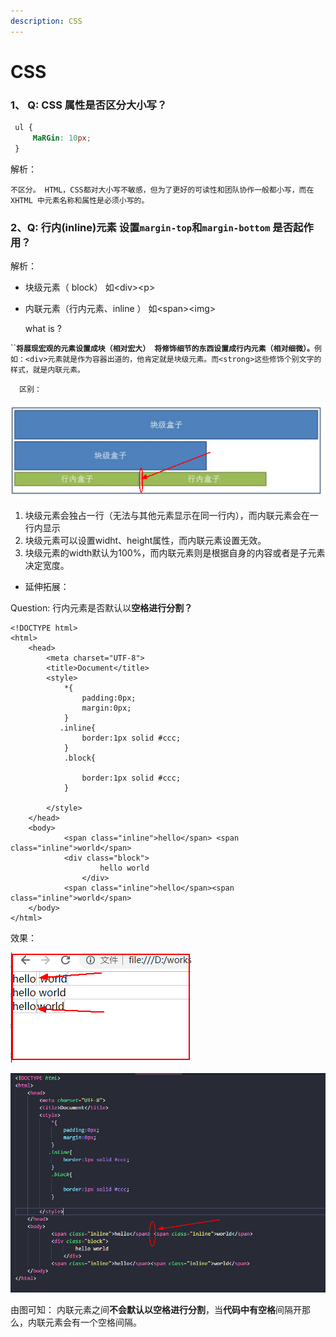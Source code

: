 ```yaml
---
description: CSS
---
```


# CSS

### 1、 Q: CSS 属性是否区分大小写？

```css
 ul {
     MaRGin: 10px;
 }
```

解析： 

`不区分。 HTML，CSS都对大小写不敏感，但为了更好的可读性和团队协作一般都小写，而在XHTML 中元素名称和属性是必须小写的。`

###  2、Q: 行内\(inline\)元素 设置`margin-top`和`margin-bottom` 是否起作用？

解析：

* 块级元素（ block）     如&lt;div&gt;&lt;p&gt;
* 内联元素（行内元素、inline ）     如&lt;span&gt;&lt;img&gt;

    what is ?

 ``**`将展现宏观的元素设置成块（相对宏大） 将修饰细节的东西设置成行内元素（相对细微）。`**`例如：<div>元素就是作为容器出道的，他肯定就是块级元素。而<strong>这些修饰个别文字的样式，就是内联元素。`

      区别：

![](../.gitbook/assets/image%20%281%29.png)

1. 块级元素会独占一行（无法与其他元素显示在同一行内），而内联元素会在一行内显示
2. 块级元素可以设置widht、height属性，而内联元素设置无效。
3. 块级元素的width默认为100%，而内联元素则是根据自身的内容或者是子元素决定宽度。

* 延伸拓展：

 Question: 行内元素是否默认以**空格进行分割？**

```markup
<!DOCTYPE html>
<html>
    <head>
        <meta charset="UTF-8">
        <title>Document</title>
        <style>
            *{
                padding:0px;
                margin:0px;
            }
           .inline{
                border:1px solid #ccc;
            }
            .block{
                
                border:1px solid #ccc;
            }

        </style>
    </head>
    <body>
            <span class="inline">hello</span> <span class="inline">world</span>
            <div class="block">
                    hello world
                </div>
            <span class="inline">hello</span><span class="inline">world</span>
    </body>
</html>
```

效果：

![](../.gitbook/assets/image%20%284%29.png)

![](../.gitbook/assets/image%20%283%29.png)

由图可知：  内联元素之间**不会默认以空格进行分割**，当**代码中有空格**间隔开那么，内联元素会有一个空格间隔。

